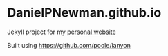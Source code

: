 # DanielPNewman.github.io 
Jekyll project for my [personal website](http://dpnewman.com)

Built using https://github.com/poole/lanyon
